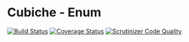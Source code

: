 # Cubiche - Enum
[![Build Status](https://travis-ci.org/cubiche/enum.svg?branch=master)](https://travis-ci.org/cubiche/enum) [![Coverage Status](https://coveralls.io/repos/github/cubiche/enum/badge.svg?branch=master)](https://coveralls.io/github/cubiche/enum?branch=master) [![Scrutinizer Code Quality](https://scrutinizer-ci.com/g/cubiche/enum/badges/quality-score.png?b=master)](https://scrutinizer-ci.com/g/cubiche/enum/?branch=master) 
